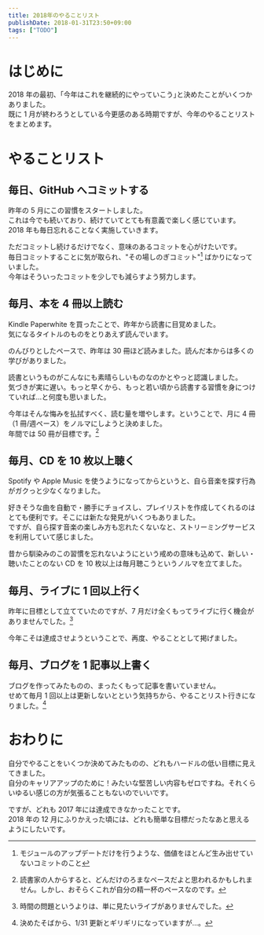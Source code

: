```yaml
---
title: 2018年のやることリスト
publishDate: 2018-01-31T23:50+09:00
tags: ["TODO"]
---
```


# はじめに

2018 年の最初、｢今年はこれを継続的にやっていこう｣と決めたことがいくつかありました。  
既に 1 月が終わろうとしている今更感のある時期ですが、今年のやることリストをまとめます。

# やることリスト

## 毎日、GitHub へコミットする

昨年の 5 月にこの習慣をスタートしました。  
これは今でも続いており、続けていてとても有意義で楽しく感じています。  
2018 年も毎日忘れることなく実施していきます。

ただコミットし続けるだけでなく、意味のあるコミットを心がけたいです。  
毎日コミットすることに気が取られ、"その場しのぎコミット"[^1] ばかりになっていました。  
今年はそういったコミットを少しでも減らすよう努力します。

[^1]: モジュールのアップデートだけを行うような、価値をほとんど生み出せていないコミットのこと

## 毎月、本を 4 冊以上読む

Kindle Paperwhite を買ったことで、昨年から読書に目覚めました。  
気になるタイトルのものをとりあえず読んでいます。

のんびりとしたペースで、昨年は 30 冊ほど読みました。読んだ本からは多くの学びがありました。

読書というものがこんなにも素晴らしいものなのかとやっと認識しました。  
気づきが実に遅い。もっと早くから、もっと若い頃から読書する習慣を身につけていれば…と何度も思いました。

今年はそんな悔みを払拭すべく、読む量を増やします。ということで、月に 4 冊（1 冊/週ペース）をノルマにしようと決めました。  
年間では 50 冊が目標です。[^2]

[^2]: 読書家の人からすると、どんだけのろまなペースだよと思われるかもしれません。しかし、おそらくこれが自分の精一杯のペースなのです。

## 毎月、CD を 10 枚以上聴く

Spotify や Apple Music を使うようになってからというと、自ら音楽を探す行為がガクっと少なくなりました。

好きそうな曲を自動で・勝手にチョイスし、プレイリストを作成してくれるのはとても便利です。そこには新たな発見がいくつもありました。  
ですが、自ら探す音楽の楽しみ方も忘れたくないなと、ストリーミングサービスを利用していて感じました。

昔から馴染みのこの習慣を忘れないようにという戒めの意味も込めて、新しい・聴いたことのない CD を 10 枚以上は毎月聴こうというノルマを立てました。

## 毎月、ライブに 1 回以上行く

昨年に目標として立てていたのですが、7 月だけ全くもってライブに行く機会がありませんでした。[^3]

今年こそは達成させようということで、再度、やることとして掲げました。

[^3]: 時間の問題というよりは、単に見たいライブがありませんでした。

## 毎月、ブログを 1 記事以上書く

ブログを作ってみたものの、まったくもって記事を書いていません。  
せめて毎月 1 回以上は更新しないとという気持ちから、やることリスト行きになりました。[^4]

[^4]: 決めたそばから、1/31 更新とギリギリになっていますが…。

# おわりに

自分でやることをいくつか決めてみたものの、どれもハードルの低い目標に見えてきました。  
自分のキャリアアップのために！みたいな堅苦しい内容もゼロですね。それくらいゆるい感じの方が気張ることもないのでいいです。

ですが、どれも 2017 年には達成できなかったことです。  
2018 年の 12 月にふりかえった頃には、どれも簡単な目標だったなあと思えるようにしたいです。
